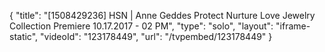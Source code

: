 {
    "title": "[1508429236] HSN | Anne Geddes Protect Nurture Love Jewelry Collection Premiere 10.17.2017 - 02 PM",
    "type": "solo",
    "layout": "iframe-static",
    "videoId": "123178449",
    "url": "\/tvpembed\/123178449"
}